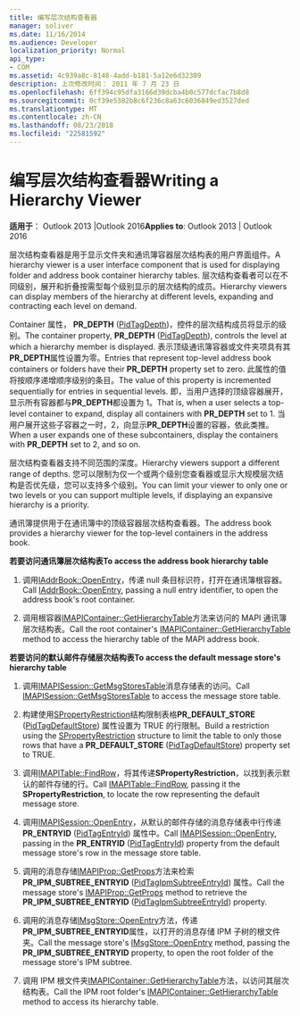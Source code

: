 ```yaml
---
title: 编写层次结构查看器
manager: soliver
ms.date: 11/16/2014
ms.audience: Developer
localization_priority: Normal
api_type:
- COM
ms.assetid: 4c939a8c-8148-4add-b181-5a12e6d32309
description: 上次修改时间： 2011 年 7 月 23 日
ms.openlocfilehash: 6ff394c95dfa3166d39dcba4b0c577dcfac7b8d8
ms.sourcegitcommit: 0cf39e5382b8c6f236c8a63c6036849ed3527ded
ms.translationtype: MT
ms.contentlocale: zh-CN
ms.lasthandoff: 08/23/2018
ms.locfileid: "22581592"
---
```

# <a name="writing-a-hierarchy-viewer"></a><span data-ttu-id="85aca-103">编写层次结构查看器</span><span class="sxs-lookup"><span data-stu-id="85aca-103">Writing a Hierarchy Viewer</span></span>

  
  
<span data-ttu-id="85aca-104">**适用于**： Outlook 2013 |Outlook 2016</span><span class="sxs-lookup"><span data-stu-id="85aca-104">**Applies to**: Outlook 2013 | Outlook 2016</span></span> 
  
<span data-ttu-id="85aca-105">层次结构查看器是用于显示文件夹和通讯簿容器层次结构表的用户界面组件。</span><span class="sxs-lookup"><span data-stu-id="85aca-105">A hierarchy viewer is a user interface component that is used for displaying folder and address book container hierarchy tables.</span></span> <span data-ttu-id="85aca-106">层次结构查看者可以在不同级别，展开和折叠按需型每个级别显示的层次结构的成员。</span><span class="sxs-lookup"><span data-stu-id="85aca-106">Hierarchy viewers can display members of the hierarchy at different levels, expanding and contracting each level on demand.</span></span>
  
<span data-ttu-id="85aca-107">Container 属性， **PR_DEPTH** ([PidTagDepth](pidtagdepth-canonical-property.md))，控件的层次结构成员将显示的级别。</span><span class="sxs-lookup"><span data-stu-id="85aca-107">The container property, **PR_DEPTH** ([PidTagDepth](pidtagdepth-canonical-property.md)), controls the level at which a hierarchy member is displayed.</span></span> <span data-ttu-id="85aca-108">表示顶级通讯簿容器或文件夹项具有其**PR_DEPTH**属性设置为零。</span><span class="sxs-lookup"><span data-stu-id="85aca-108">Entries that represent top-level address book containers or folders have their **PR_DEPTH** property set to zero.</span></span> <span data-ttu-id="85aca-109">此属性的值将按顺序递增顺序级别的条目。</span><span class="sxs-lookup"><span data-stu-id="85aca-109">The value of this property is incremented sequentially for entries in sequential levels.</span></span> <span data-ttu-id="85aca-110">即，当用户选择的顶级容器展开，显示所有容器都与**PR_DEPTH**都设置为 1。</span><span class="sxs-lookup"><span data-stu-id="85aca-110">That is, when a user selects a top-level container to expand, display all containers with **PR_DEPTH** set to 1.</span></span> <span data-ttu-id="85aca-111">当用户展开这些子容器之一时，2，向显示**PR_DEPTH**设置的容器，依此类推。</span><span class="sxs-lookup"><span data-stu-id="85aca-111">When a user expands one of these subcontainers, display the containers with **PR_DEPTH** set to 2, and so on.</span></span> 
  
<span data-ttu-id="85aca-112">层次结构查看器支持不同范围的深度。</span><span class="sxs-lookup"><span data-stu-id="85aca-112">Hierarchy viewers support a different range of depths.</span></span> <span data-ttu-id="85aca-113">您可以限制为仅一个或两个级别您查看器或显示大规模层次结构是否优先级，您可以支持多个级别。</span><span class="sxs-lookup"><span data-stu-id="85aca-113">You can limit your viewer to only one or two levels or you can support multiple levels, if displaying an expansive hierarchy is a priority.</span></span> 
  
<span data-ttu-id="85aca-114">通讯簿提供用于在通讯簿中的顶级容器层次结构查看器。</span><span class="sxs-lookup"><span data-stu-id="85aca-114">The address book provides a hierarchy viewer for the top-level containers in the address book.</span></span> 
  
 <span data-ttu-id="85aca-115">**若要访问通讯簿层次结构表**</span><span class="sxs-lookup"><span data-stu-id="85aca-115">**To access the address book hierarchy table**</span></span>
  
1. <span data-ttu-id="85aca-116">调用[IAddrBook::OpenEntry](iaddrbook-openentry.md)，传递 null 条目标识符，打开在通讯簿根容器。</span><span class="sxs-lookup"><span data-stu-id="85aca-116">Call [IAddrBook::OpenEntry](iaddrbook-openentry.md), passing a null entry identifier, to open the address book's root container.</span></span>
    
2. <span data-ttu-id="85aca-117">调用根容器[IMAPIContainer::GetHierarchyTable](imapicontainer-gethierarchytable.md)方法来访问的 MAPI 通讯簿层次结构表。</span><span class="sxs-lookup"><span data-stu-id="85aca-117">Call the root container's [IMAPIContainer::GetHierarchyTable](imapicontainer-gethierarchytable.md) method to access the hierarchy table of the MAPI address book.</span></span> 
    
 <span data-ttu-id="85aca-118">**若要访问的默认邮件存储层次结构表**</span><span class="sxs-lookup"><span data-stu-id="85aca-118">**To access the default message store's hierarchy table**</span></span>
  
1. <span data-ttu-id="85aca-119">调用[IMAPISession::GetMsgStoresTable](imapisession-getmsgstorestable.md)消息存储表的访问。</span><span class="sxs-lookup"><span data-stu-id="85aca-119">Call [IMAPISession::GetMsgStoresTable](imapisession-getmsgstorestable.md) to access the message store table.</span></span> 
    
2. <span data-ttu-id="85aca-120">构建使用[SPropertyRestriction](spropertyrestriction.md)结构限制表格**PR_DEFAULT_STORE** ([PidTagDefaultStore](pidtagdefaultstore-canonical-property.md)) 属性设置为 TRUE 的行限制。</span><span class="sxs-lookup"><span data-stu-id="85aca-120">Build a restriction using the [SPropertyRestriction](spropertyrestriction.md) structure to limit the table to only those rows that have a **PR_DEFAULT_STORE** ([PidTagDefaultStore](pidtagdefaultstore-canonical-property.md)) property set to TRUE.</span></span> 
    
3. <span data-ttu-id="85aca-121">调用[IMAPITable::FindRow](imapitable-findrow.md)，将其传递**SPropertyRestriction**，以找到表示默认的邮件存储的行。</span><span class="sxs-lookup"><span data-stu-id="85aca-121">Call [IMAPITable::FindRow](imapitable-findrow.md), passing it the **SPropertyRestriction**, to locate the row representing the default message store.</span></span> 
    
4. <span data-ttu-id="85aca-122">调用[IMAPISession::OpenEntry](imapisession-openentry.md)，从默认的邮件存储的消息存储表中行传递**PR_ENTRYID** ([PidTagEntryId](pidtagentryid-canonical-property.md)) 属性中。</span><span class="sxs-lookup"><span data-stu-id="85aca-122">Call [IMAPISession::OpenEntry](imapisession-openentry.md), passing in the **PR_ENTRYID** ([PidTagEntryId](pidtagentryid-canonical-property.md)) property from the default message store's row in the message store table.</span></span>
    
5. <span data-ttu-id="85aca-123">调用的消息存储[IMAPIProp::GetProps](imapiprop-getprops.md)方法来检索**PR_IPM_SUBTREE_ENTRYID** ([PidTagIpmSubtreeEntryId](pidtagipmsubtreeentryid-canonical-property.md)) 属性。</span><span class="sxs-lookup"><span data-stu-id="85aca-123">Call the message store's [IMAPIProp::GetProps](imapiprop-getprops.md) method to retrieve the **PR_IPM_SUBTREE_ENTRYID** ([PidTagIpmSubtreeEntryId](pidtagipmsubtreeentryid-canonical-property.md)) property.</span></span>
    
6. <span data-ttu-id="85aca-124">调用的消息存储[IMsgStore::OpenEntry](imsgstore-openentry.md)方法，传递**PR_IPM_SUBTREE_ENTRYID**属性，以打开的消息存储 IPM 子树的根文件夹。</span><span class="sxs-lookup"><span data-stu-id="85aca-124">Call the message store's [IMsgStore::OpenEntry](imsgstore-openentry.md) method, passing the **PR_IPM_SUBTREE_ENTRYID** property, to open the root folder of the message store's IPM subtree.</span></span> 
    
7. <span data-ttu-id="85aca-125">调用 IPM 根文件夹[IMAPIContainer::GetHierarchyTable](imapicontainer-gethierarchytable.md)方法，以访问其层次结构表。</span><span class="sxs-lookup"><span data-stu-id="85aca-125">Call the IPM root folder's [IMAPIContainer::GetHierarchyTable](imapicontainer-gethierarchytable.md) method to access its hierarchy table.</span></span> 
    

